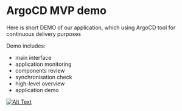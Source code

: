 # ArgoCD MVP demo

Here is short DEMO of our application, which using ArgoCD tool for continuous delivery purposes

Demo includes:
 - main interface
 - application monitoring
 - components review
 - synchronisation check
 - high-level overview
 - application demo

[![Alt Text](argocd-app-demo.gif)](argocd-app-demo.gif)